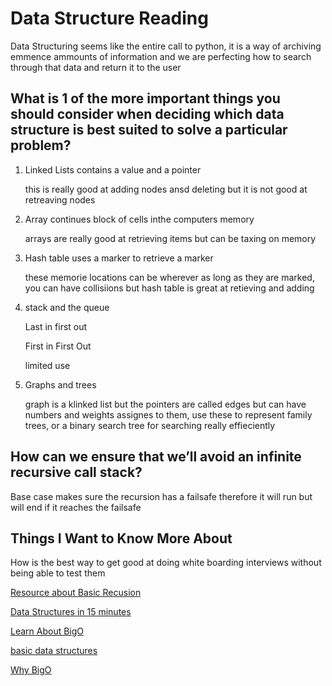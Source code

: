 # Data Structure Reading

Data Structuring seems like the entire call to python, it is a way of archiving emmence ammounts of information and we are perfecting how to search through that data and return it to the user

## What is 1 of the more important things you should consider when deciding which data structure is best suited to solve a particular problem?

1. Linked Lists contains a value and a pointer

    this is really good at adding nodes ansd deleting but it is not good at retreaving nodes

2. Array continues block of cells inthe     computers memory

    arrays are really good at retrieving items but can be taxing on memory

3. Hash table uses a marker to retrieve a marker

    these memorie locations can be wherever as long as they are marked, you can have collisiions but hash table is great at retieving and adding

4. stack and the queue  

    Last in first out

    First in First Out

    limited use

5. Graphs and trees

    graph is a klinked list but the pointers are called edges but can have numbers and weights assignes to them, use these to represent family trees, or a binary search tree for searching really effieciently

## How can we ensure that we’ll avoid an infinite recursive call stack?

Base case makes sure the recursion has a failsafe therefore it will run but will end if it reaches the failsafe

## Things I Want to Know More About

How is the best way to get good at doing white boarding interviews without being able to test them

[Resource about Basic Recusion](https://www.youtube.com/watch?v=vPEJSJMg4jY)

[Data Structures in 15 minutes](https://www.youtube.com/watch?v=sVxBVvlnJsM)

[Learn About BigO](https://www.youtube.com/watch?v=v4cd1O4zkGw)

[basic data structures](https://towardsdatascience.com/8-common-data-structures-every-programmer-must-know-171acf6a1a42)

[Why BigO](https://triplebyte.com/blog/why-you-should-learn-big-o-and-stop-hacking-your-way-through-algorithms)